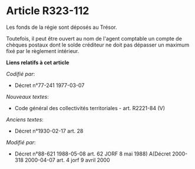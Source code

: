 # Article R323-112

Les fonds de la régie sont déposés au Trésor.

Toutefois, il peut être ouvert au nom de l'agent comptable un compte de chèques postaux dont le solde créditeur ne doit pas
dépasser un maximum fixé par le règlement intérieur.

**Liens relatifs à cet article**

_Codifié par_:

  - Décret n°77-241 1977-03-07

_Nouveaux textes_:

  - Code général des collectivités territoriales - art. R2221-84 (V)

_Anciens textes_:

  - Décret n°1930-02-17 art. 28

_Modifié par_:

  - Décret n°88-621 1988-05-08 art. 62 JORF 8 mai 1988) A(Décret 2000-318 2000-04-07 art. 4 jorf 9 avril 2000
